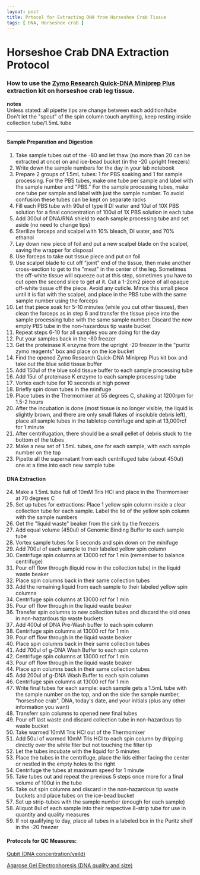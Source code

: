 ```yaml
---
layout: post
title: Prtocol for Extracting DNA from Horseshoe Crab Tissue
tags: [ DNA, Horseshoe crab ]
---
```


# Horseshoe Crab DNA Extraction Protocol

### How to use the [Zymo Research Quick-DNA Miniprep Plus](https://www.zymoresearch.com/collections/quick-dna-kits/products/quick-dna-miniprep-plus-kit) extraction kit on horseshoe crab leg tissue.

**notes**   
Unless stated: all pipette tips are change between each addition/tube  
Don't let the "spout" of the spin column touch anything, keep resting inside collection tube/1.5mL tube

---

#### Sample Preparation and Digestion

1. Take sample tubes out of the -80 and let thaw (no more than 20 can be extracted at once) on and ice-bead bucket (in the -20 upright freezers)
2. Write down the sample numbers for the day in your lab notebook
3. Prepare 2 groups of 1.5mL tubes: 1 for PBS soaking and 1 for sample processing. For the PBS tubes, make one tube per sample and label with the sample number and "PBS." For the sample processing tubes, make one tube per sample and label with just the sample number. To avoid confusion these tubes can be kept on separate racks
4. Fill each PBS tube with 90ul of type II DI water and 10ul of 10X PBS solution for a final concentration of 100ul of 1X PBS solution in each tube
5. Add 300ul of DNA/RNA shield to each sample processing tube and set aside (no need to change tips)
6. Sterilize forceps and scalpel with 10% bleach, DI water, and 70% ethanol
7. Lay down new piece of foil and put a new scalpel blade on the scalpel, saving the wrapper for disposal
8. Use forceps to take out tissue piece and put on foil
9. Use scalpel blade to cut off "joint" end of the tissue, then make another cross-section to get to the "meat" in the center of the leg. Sometimes the off-white tissue will squeeze out at this step, sometimes you have to cut open the second slice to get at it. Cut a 1-2cm2 piece of all opaque off-white tissue off the piece. Avoid any cuticle. Mince this small piece until it is flat with the scalpel, and place in the PBS tube with the same sample number using the forceps
10. Let that piece soak for 5-10 minutes (while you cut other tissues), then clean the forceps as in step 6 and transfer the tissue piece into the sample processing tube with the same sample number. Discard the now empty PBS tube in the non-hazardous tip waste bucket
11. Repeat steps 6-10 for all samples you are doing for the day
12. Put your samples back in the -80 freezer
13. Get the proteinase K enzyme from the upright -20 freezer in the "puritz zymo reagents" box and place on the ice bucket
14. Find the opened Zymo Research Quick-DNA Miniprep Plus kit box and take out the blue solid tissue buffer
15. Add 150ul of the blue solid tissue buffer to each sample processing tube
16. Add 15ul of proteinase K enzyme to each sample processing tube
17. Vortex each tube for 10 seconds at high power
18. Briefly spin down tubes in the minifuge
19. Place tubes in the Thermomixer at 55 degrees C, shaking at 1200rpm for 1.5-2 hours
20. After the incubation is done (most tissue is no longer visible, the liquid is slightly brown, and there are only small flakes of insoluble debris left), place all sample tubes in the tabletop centrifuge and spin at 13,000rcf for 1 minute
21. After centrifugation, there should be a small pellet of debris stuck to the bottom of the tubes
22. Make a new set of 1.5mL tubes, one for each sample, with each sample number on the top
23. Pipette all the supernatant from each centrifuged tube (about 450ul) one at a time into each new sample tube

#### DNA Extraction

24. Make a 1.5mL tube full of 10mM Tris HCl and place in the Thermomixer at 70 degrees C
25. Set up tubes for extractions: Place 1 yellow spin column inside a clear collection tube for each sample. Label the lid of the yellow spin column with the sample numbers
26. Get the "liquid waste" beaker from the sink by the freezers
27. Add equal volume (450ul) of Genomic Binding Buffer to each sample tube
28. Vortex sample tubes for 5 seconds and spin down on the minifuge
29. Add 700ul of each sample to their labeled yellow spin column
30. Centrifuge spin columns at 13000 rcf for 1 min (remember to balance centrifuge)
31. Pour off flow through (liquid now in the collection tube) in the liquid waste beaker
32. Place spin columns back in their same collection tubes
33. Add the remaining liquid from each sample to their labeled yellow spin columns
34. Centrifuge spin columns at 13000 rcf for 1 min
35. Pour off flow through in the liquid waste beaker
36. Transfer spin columns to new collection tubes and discard the old ones in non-hazardous tip waste buckets
37. Add 400ul of DNA Pre-Wash buffer to each spin column
38. Centrifuge spin columns at 13000 rcf for 1 min
39. Pour off flow through in the liquid waste beaker
40. Place spin columns back in their same collection tubes
41. Add 700ul of g-DNA Wash Buffer to each spin column
42. Centrifuge spin columns at 13000 rcf for 1 min
43. Pour off flow through in the liquid waste beaker
45. Place spin columns back in their same collection tubes
46. Add 200ul of g-DNA Wash Buffer to each spin column
47. Centrifuge spin columns at 13000 rcf for 1 min
48. Write final tubes for each sample: each sample gets a 1.5mL tube with the sample number on the top, and on the side the sample number, "horseshoe crab", DNA, today's date, and your initials (plus any other information you want)
49. Transferr spin columns to opened new final tubes
50. Pour off last waste and discard collection tube in non-hazardous tip waste bucket
51. Take warmed 10mM Tris HCl out of the Thermomixer
52. Add 50ul of warmed 10mM Tris HCl to each spin column by dripping directly over the white filer but not touching the filter tip
53. Let the tubes incubate with the liquid for 5 minutes
54. Place the tubes in the centrifuge, place the lids either facing the center or nestled in the empty holes to the right
55. Centrifuge the tubes at maximum speed for 1 minute
56. Take tubes out and repeat the previous 5 steps once more for a final volume of 100ul in the tube
57. Take out spin columns and discard in the non-hazardous tip waste buckets and place tubes on the ice-bead bucket
58. Set up strip-tubes with the sample number (enough for each sample)
59. Aliquot 8ul of each sample into their respective 8-strip tube for use in quantity and quality measures
60. If not qualifying to day, place all tubes in a labeled box in the Puritz shelf in the -20 freezer

#### Protocols for QC Measures:

[Qubit (DNA concentration/yeild)](https://github.com/meschedl/PPP-Lab-Resources/blob/master/Protocols/Qubit-Assay-Protocol.md)

[Agarose Gel Electrophoresis (DNA quality and size)](https://meschedl.github.io/MES_Puritz_Lab_Notebook/2019-03-01/PPP-Lab-Gel-Protocol)
